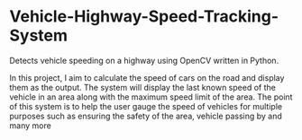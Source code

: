 # Vehicle-Highway-Speed-Tracking-System
Detects vehicle speeding on a highway using OpenCV written in Python.

In this project, I aim to calculate the speed of cars on the road and display them as the output. The system will display the last known speed of the vehicle in an area along with the maximum speed limit of the area. The point of this system is to help the user gauge the speed of vehicles for multiple purposes such as ensuring the safety of the area, vehicle passing by and many more
